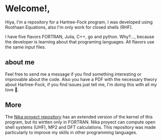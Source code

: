 # Welcome!,

Hiya, I'm a repository for a Hartree-Fock program, I was developed
using Roothaan Equations, also I'm only work for closed shells (RHF).

I have five flavors FORTRAN, Julia, C++, go and python. Why?..., because the
developer is learning about that programing languages. All flavors use the same
input files.

## about me

Feel free to send me a message if you find something interesting or improvable
about the code. Also you have a PDF with the necessary theory about
Hartree-Fock, if you find issues just tell me, I'm doing this with all my love
:sparkling_heart:.

## More

The [Nika proyect repository]() has an extended version of the kernel of this
program, but its wirtten only in FORTRAN. Nika proyect can compute open shell
systems (UHF), MP2 and DFT calculations. This repository was made particularly
to improve my skills in other programming languages.
